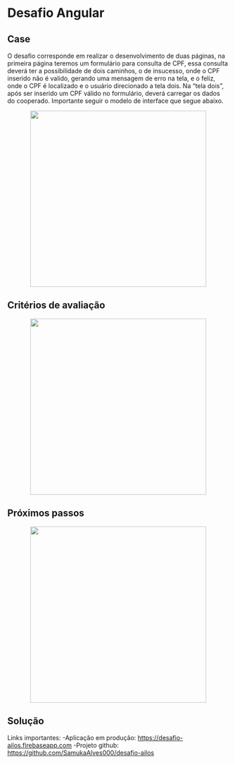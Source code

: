 # Desafio Angular

## Case

O desafio corresponde em realizar o desenvolvimento de duas páginas, na primeira página teremos um formulário para consulta de CPF, essa consulta deverá ter a possibilidade de dois caminhos, o de insucesso, onde o CPF inserido não é valido, gerando uma mensagem de erro na tela, e o feliz, onde o CPF é localizado e o usuário direcionado a tela dois. Na “tela dois”, após ser inserido um CPF válido no formulário, deverá carregar os dados do cooperado. Importante seguir o modelo de interface que segue abaixo.


<p align="center">
 <img src="https://i.ibb.co/qxF1MFr/Screenshot-1.jpg" width="400">
</p>


## Critérios de avaliação


<p align="center">
 <img src="https://i.ibb.co/nkTLkzX/Screenshot-2.jpg" width="400">
</p>


## Próximos passos


<p align="center">
 <img src="https://i.ibb.co/n77JckY/Screenshot-3.jpg" width="400">
</p>

## Solução

Links importantes:
  -Aplicação em produção: https://desafio-ailos.firebaseapp.com
  -Projeto github: https://github.com/SamukaAlves000/desafio-ailos


